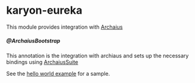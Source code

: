 karyon-eureka
======

This module provides integration with [Archaius](https://github.com/Netflix/archaius)

##### @ArchaiusBootstrap

This annotation is the integration with archiaus and sets up the necessary bindings using [ArchaiusSuite](src/main/java/com/netflix/karyon/archaius/ArchaiusSuite.java)

See the [hello world example](../karyon-examples/hello-netflix-oss) for a sample.
